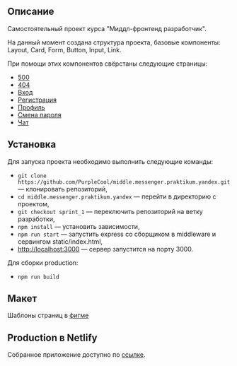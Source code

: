## Описание

Самостоятельный проект курса "Миддл-фронтенд разработчик".

На данный момент создана структура проекта, базовые компоненты: Layout, Card, Form, Button, Input, Link.

При помощи этих компонентов свёрстаны следующие страницы:

- [500](https://gifted-thompson-3242a4.netlify.app/500)
- [404](https://gifted-thompson-3242a4.netlify.app/404)
- [Вход](https://gifted-thompson-3242a4.netlify.app/login)
- [Регистрация](https://gifted-thompson-3242a4.netlify.app/register)
- [Профиль](https://gifted-thompson-3242a4.netlify.app/profile)
- [Смена пароля](https://gifted-thompson-3242a4.netlify.appchange_password)
- [Чат](https://gifted-thompson-3242a4.netlify.app/im)

## Установка

Для запуска проекта необходимо выполнить следующие команды:

- `git clone https://github.com/PurpleCool/middle.messenger.praktikum.yandex.git` — клонировать репозиторий,
- `cd middle.messenger.praktikum.yandex` — перейти в директорию с проектом,
- `git checkout sprint_1` — переключить репозиторий на ветку разработки,
- `npm install` — установить зависимости,
- `npm run start` — запустить express со сборщиком в middleware и сервингом static/index.html,
- [http://localhost:3000](http://localhost:3000) — сервер запустится на порту 3000.

Для сборки production:

- `npm run build`

## Макет

Шаблоны страниц в [фигме](https://www.figma.com/file/bqQ4mv6EDL6mz63wxtwtRM/messenger?node-id=0%3A1)

## Production в Netlify

Собранное приложение доступно по [ссылке](https://gifted-thompson-3242a4.netlify.app/).
